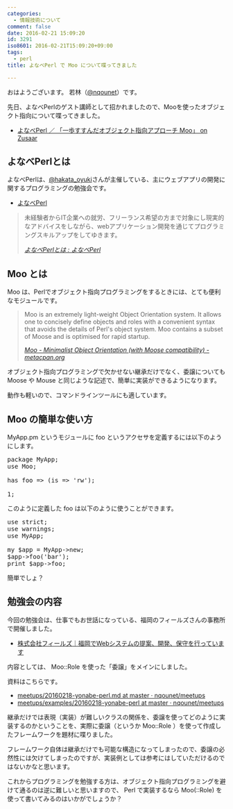 ```yaml
---
categories:
  - 情報技術について
comment: false
date: 2016-02-21 15:09:20
id: 3291
iso8601: 2016-02-21T15:09:20+09:00
tags:
  - perl
title: よなべPerl で Moo について喋ってきました

---
```


<p>おはようございます。
若林（<a href="https://twitter.com/nqounet">@nqounet</a>）です。</p>

<p>先日、よなべPerlのゲスト講師として招かれましたので、Mooを使ったオブジェクト指向について喋ってきました。</p>

<ul>
<li><a href="http://www.zusaar.com/event/14317009">よなべPerl ／ 「一歩すすんだオブジェクト指向アプローチ Moo」 on Zusaar</a></li>
</ul>



<h2>よなべPerlとは</h2>

<p>よなべPerlは、<a href="https://twitter.com/hakata_oyuki">@hakata_oyuki</a>さんが主催している、主にウェブアプリの開発に関するプログラミングの勉強会です。</p>

<ul>
<li><a href="http://yonabeperl.blog.jp/">よなべPerl</a></li>
</ul>

<blockquote cite="http://yonabeperl.blog.jp/archives/30041149.html" title="よなべPerlとは : よなべPerl"><p>未経験者からIT企業への就労、フリーランス希望の方まで対象にし現実的なアドバイスをしながら、webアプリケーション開発を通じてプログラミングスキルアップをしてゆきます。</p><cite><a href="http://yonabeperl.blog.jp/archives/30041149.html">よなべPerlとは : よなべPerl</a></cite></blockquote>

<h2>Moo とは</h2>

<p>Moo は、Perlでオブジェクト指向プログラミングをするときには、とても便利なモジュールです。</p>

<blockquote cite="https://metacpan.org/pod/Moo" title="Moo - Minimalist Object Orientation (with Moose compatibility) - metacpan.org"><p>Moo is an extremely light-weight Object Orientation system. It allows one to concisely define objects and roles with a convenient syntax that avoids the details of Perl&apos;s object system. Moo contains a subset of Moose and is optimised for rapid startup.</p><cite><a href="https://metacpan.org/pod/Moo">Moo - Minimalist Object Orientation (with Moose compatibility) - metacpan.org</a></cite></blockquote>

<p>オブジェクト指向プログラミングで欠かせない継承だけでなく、委譲についても Moose や Mouse と同じような記述で、簡単に実装ができるようになります。</p>

<p>動作も軽いので、コマンドラインツールにも適しています。</p>

<h2>Moo の簡単な使い方</h2>

<p>MyApp.pm というモジュールに foo というアクセサを定義するには以下のようにします。</p>

<pre class="lang:perl decode:true " title="MyApp.pm" >package MyApp;
use Moo;

has foo =&gt; (is =&gt; 'rw');

1;
</pre>

<p>このように定義した foo は以下のように使うことができます。</p>

<pre class="lang:perl decode:true " title="my_app.pl" >use strict;
use warnings;
use MyApp;

my $app = MyApp-&gt;new;
$app-&gt;foo('bar');
print $app-&gt;foo;
</pre>

<p>簡単でしょ？</p>

<h2>勉強会の内容</h2>

<p>今回の勉強会は、仕事でもお世話になっている、福岡のフィールズさんの事務所で開催しました。</p>

<ul>
<li><a href="https://fiilse.com/">株式会社フィールズ｜福岡でWebシステムの提案、開発、保守を行っています</a></li>
</ul>

<p>内容としては、 Moo::Role を使った「委譲」をメインにしました。</p>

<p>資料はこちらです。</p>

<ul>
<li><a href="https://github.com/nqounet/meetups/blob/master/talks/20160218-yonabe-perl.md">meetups/20160218-yonabe-perl.md at master · nqounet/meetups</a></li>
<li><a href="https://github.com/nqounet/meetups/tree/master/examples/20160218-yonabe-perl">meetups/examples/20160218-yonabe-perl at master · nqounet/meetups</a></li>
</ul>

<p>継承だけでは表現（実装）が難しいクラスの関係を、委譲を使ってどのように実装するのかということを、実際に委譲（というか Moo::Role ）を使って作成したフレームワークを題材に喋りました。</p>

<p>フレームワーク自体は継承だけでも可能な構造になってしまったので、委譲の必然性には欠けてしまったのですが、実装例としては参考にはしていただけるのではないかなと思います。</p>

<p>これからプログラミングを勉強する方は、オブジェクト指向プログラミングを避けて通るのは逆に難しいと思いますので、 Perl で実装するなら Moo(::Role) を使って書いてみるのはいかがでしょうか？</p>
    	